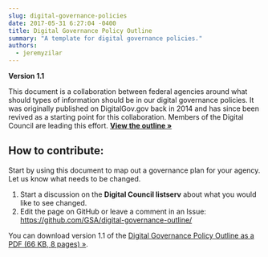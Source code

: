 ```yaml
---
slug: digital-governance-policies
date: 2017-05-31 6:27:04 -0400
title: Digital Governance Policy Outline
summary: "A template for digital governance policies."
authors:
  - jeremyzilar
---
```


**Version 1.1**

This document is a collaboration between federal agencies around what should types of information should be in our digital governance policies. It was originally published on DigitalGov.gov back in 2014 and has since been revived as a starting point for this collaboration. Members of the Digital Council are leading this effort. [**View the outline »**](https://github.com/GSA/digital-governance-outline/blob/master/outline.md)

## How to contribute:

Start by using this document to map out a governance plan for your agency. Let us know what needs to be changed.

1. Start a discussion on the **Digital Council listserv** about what you would like to see changed.
2. Edit the page on GitHub or leave a comment in an Issue: <https://github.com/GSA/digital-governance-outline/>

You can download version 1.1 of the [Digital Governance Policy Outline as a PDF (66 KB, 8 pages) »](https://s3.amazonaws.com/digitalgov/_legacy-img/2017/05/OutlineDigitalGovernancePolicy.pdf).
